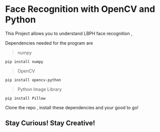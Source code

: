 # Face Recognition with OpenCV and Python

This Project allows you to understand LBPH face recognition ,

Dependencies needed for the program are

>numpy

    pip install numpy


>OpenCV

    pip install opencv-python


>Python Image Library

    pip install Pillow
    
Clone the repo , install these dependencies and your good to go!


## Stay Curious! Stay Creative!
